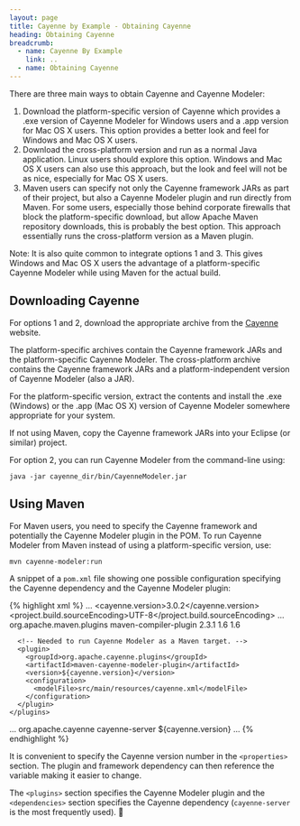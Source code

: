 ```yaml
---
layout: page
title: Cayenne by Example - Obtaining Cayenne
heading: Obtaining Cayenne
breadcrumb:
  - name: Cayenne By Example
    link: ..
  - name: Obtaining Cayenne
---
```


There are three main ways to obtain Cayenne and Cayenne Modeler:

1. Download the platform-specific version of Cayenne which provides a .exe version of Cayenne Modeler for Windows users and a .app version for Mac OS X users.  This option provides a better look and feel for Windows and Mac OS X users.
2. Download the cross-platform version and run as a normal Java application.  Linux users should explore this option.  Windows and Mac OS X users can also use this approach, but the look and feel will not be as nice, especially for Mac OS X users.
3. Maven users can specify not only the Cayenne framework JARs as part of their project, but also a Cayenne Modeler plugin and run directly from Maven.  For some users, especially those behind corporate firewalls that block the platform-specific download, but allow Apache Maven repository downloads, this is probably the best option.  This approach essentially runs the cross-platform version as a Maven plugin.

Note: It is also quite common to integrate options 1 and 3.  This gives Windows and Mac OS X users the advantage of a platform-specific Cayenne Modeler while using Maven for the actual build.

## <a name="downloading">Downloading Cayenne</a>

For options 1 and 2, download the appropriate archive from the [Cayenne](http://cayenne.apache.org/) website.

The platform-specific archives contain the Cayenne framework JARs and the platform-specific Cayenne Modeler.  The cross-platform archive contains the Cayenne framework JARs and a platform-independent version of Cayenne Modeler (also a JAR).

For the platform-specific version, extract the contents and install the .exe (Windows) or the .app (Mac OS X) version of Cayenne Modeler somewhere appropriate for your system.

If not using Maven, copy the Cayenne framework JARs into your Eclipse (or similar) project.

For option 2, you can run Cayenne Modeler from the command-line using:

`java -jar cayenne_dir/bin/CayenneModeler.jar`

## <a name="maven">Using Maven</a>

For Maven users, you need to specify the Cayenne framework and potentially the Cayenne Modeler plugin in the POM.  To run Cayenne Modeler from Maven instead of using a platform-specific version, use:

`mvn cayenne-modeler:run`

A snippet of a `pom.xml` file showing one possible configuration specifying the Cayenne dependency and the Cayenne Modeler plugin:

{% highlight xml %}
<project xmlns="http://maven.apache.org/POM/4.0.0" xmlns:xsi="http://www.w3.org/2001/XMLSchema-instance"
  xsi:schemaLocation="http://maven.apache.org/POM/4.0.0 http://maven.apache.org/xsd/maven-4.0.0.xsd">
...
  <properties>
    <cayenne.version>3.0.2</cayenne.version>
    <project.build.sourceEncoding>UTF-8</project.build.sourceEncoding>
  </properties>
...
  <build>
    <plugins>
      <plugin>
        <groupId>org.apache.maven.plugins</groupId>
        <artifactId>maven-compiler-plugin</artifactId>
        <version>2.3.1</version>
        <configuration>
          <source>1.6</source>
          <target>1.6</target>
        </configuration>
      </plugin>

      <!-- Needed to run Cayenne Modeler as a Maven target. -->
      <plugin>
        <groupId>org.apache.cayenne.plugins</groupId>
        <artifactId>maven-cayenne-modeler-plugin</artifactId>
        <version>${cayenne.version}</version>
        <configuration>
          <modelFile>src/main/resources/cayenne.xml</modelFile>
        </configuration>
      </plugin>
    </plugins>
  </build>

  <dependencies>
...
    <dependency>
      <groupId>org.apache.cayenne</groupId>
      <artifactId>cayenne-server</artifactId>
      <version>${cayenne.version}</version>
    </dependency>
...
   </dependencies>
</project>
{% endhighlight %}

It is convenient to specify the Cayenne version number in the `<properties>` section.  The plugin and framework dependency can then reference the variable making it easier to change.

The `<plugins>` section specifies the Cayenne Modeler plugin and the `<dependencies>` section specifies the Cayenne dependency (`cayenne-server` is the most frequently used).


